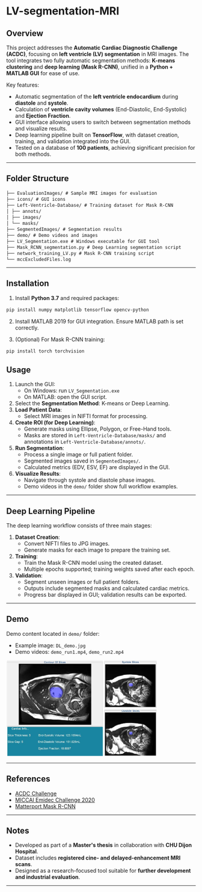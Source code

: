 # LV-segmentation-MRI

## Overview

This project addresses the **Automatic Cardiac Diagnostic Challenge (ACDC)**, focusing on **left ventricle (LV) segmentation** in MRI images. The tool integrates two fully automatic segmentation methods: **K-means clustering** and **deep learning (Mask R-CNN)**, unified in a **Python + MATLAB GUI** for ease of use.

Key features:
- Automatic segmentation of the **left ventricle endocardium** during **diastole** and **systole**.
- Calculation of **ventricle cavity volumes** (End-Diastolic, End-Systolic) and **Ejection Fraction**.
- GUI interface allowing users to switch between segmentation methods and visualize results.
- Deep learning pipeline built on **TensorFlow**, with dataset creation, training, and validation integrated into the GUI.
- Tested on a database of **100 patients**, achieving significant precision for both methods.

---

## Folder Structure
```
├── EvaluationImages/ # Sample MRI images for evaluation
├── icons/ # GUI icons
├── Left-Ventricle-Database/ # Training dataset for Mask R-CNN
│ ├── annots/
│ ├── images/
│ └── masks/
├── SegmentedImages/ # Segmentation results
├── demo/ # Demo videos and images
├── LV_Segmentation.exe # Windows executable for GUI tool
├── Mask_RCNN_segmentation.py # Deep Learning segmentation script
├── network_training_LV.py # Mask R-CNN training script
└── mccExcludedFiles.log
```
---

## Installation

1. Install **Python 3.7** and required packages:

```bash
pip install numpy matplotlib tensorflow opencv-python
```
2. Install MATLAB 2019 for GUI integration. Ensure MATLAB path is set correctly.

3. (Optional) For Mask R-CNN training:
```bash
pip install torch torchvision
```
## Usage

1. Launch the GUI:
   - On Windows: run `LV_Segmentation.exe`
   - On MATLAB: open the GUI script.
2. Select the **Segmentation Method**: K-means or Deep Learning.
3. **Load Patient Data**:
   - Select MRI images in NIFTI format for processing.
4. **Create ROI (for Deep Learning)**:
   - Generate masks using Ellipse, Polygon, or Free-Hand tools.
   - Masks are stored in `Left-Ventricle-Database/masks/` and annotations in `Left-Ventricle-Database/annots/`.
5. **Run Segmentation**:
   - Process a single image or full patient folder.
   - Segmented images saved in `SegmentedImages/`.
   - Calculated metrics (EDV, ESV, EF) are displayed in the GUI.
6. **Visualize Results**:
   - Navigate through systole and diastole phase images.
   - Demo videos in the `demo/` folder show full workflow examples.

---

## Deep Learning Pipeline

The deep learning workflow consists of three main stages:

1. **Dataset Creation**:
   - Convert NIFTI files to JPG images.
   - Generate masks for each image to prepare the training set.
2. **Training**:
   - Train the Mask R-CNN model using the created dataset.
   - Multiple epochs supported; training weights saved after each epoch.
3. **Validation**:
   - Segment unseen images or full patient folders.
   - Outputs include segmented masks and calculated cardiac metrics.
   - Progress bar displayed in GUI; validation results can be exported.

---

## Demo

Demo content located in `demo/` folder:
- Example image: `DL_demo.jpg`
- Demo videos: `demo_run1.mp4`, `demo_run2.mp4`
  
<img src="demo/DL_demo.jpg" alt="Deep Learning result sample" width="400"/>


---

## References

- [ACDC Challenge](http://acdc.creatis.insa-lyon.fr/)
- [MICCAI Emidec Challenge 2020](http://stacom2020.cardiacatlas.org/accepted-papers/)
- [Matterport Mask R-CNN](https://github.com/matterport/Mask_RCNN)

---

## Notes

- Developed as part of a **Master's thesis** in collaboration with **CHU Dijon Hospital**.
- Dataset includes **registered cine- and delayed-enhancement MRI scans**.
- Designed as a research-focused tool suitable for **further development and industrial evaluation**.

---


